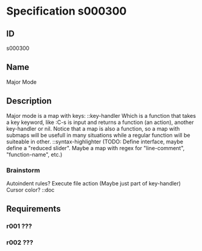 # Specification s000300

## ID
s000300

## Name
Major Mode

## Description
Major mode is a map with keys:
::key-handler Which is a function that takes a key keyword, like :C-s is input and returns a function (an action), another key-handler or nil.
Notice that a map is also a function, so a map with submaps will be usefull in many situations while a regular function will be suiteable in other.
::syntax-highlighter (TODO: Define interface, maybe define a "reduced slider". Maybe a map with regex for "line-comment", "function-name", etc.)

### Brainstorm
Autoindent rules?
Execute file action (Maybe just part of key-handler)
Cursor color?
::doc


## Requirements

### r001 ???

### r002 ???
